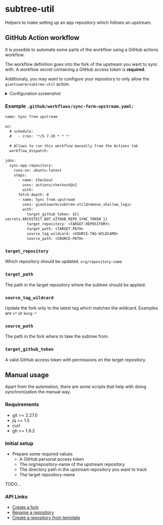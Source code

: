 # subtree-util

Helpers to make setting up an app repository which follows an upstream.

## GitHub Action workflow

It is possible to automate some parts of the workflow using a GitHub actions workflow.

The workflow definition goes into the fork of the upstream you want to sync with.
A workflow secret containing a GitHub access token is **required**.

Additionaly, you may want to configure your repository to only allow the `giantswarm/subtree-util` action.

<details>

<summary>Configuration screenshot</summary>

![Only allow giantswarm/subtree-util action](docs/repo-action-configuration.png)

</details>

### Example `.github/workflows/sync-form-upstream.yaml`:

```
name: Sync from upstream

on:
  # schedule:
  #   - cron: '*/5 7-20 * * *'

  # Allows to run this workflow manually from the Actions tab
  workflow_dispatch:

jobs:
  sync-app-repository:
    runs-on: ubuntu-latest
    steps:
      - name: Checkout
        uses: actions/checkout@v2
        with:
	  fetch-depth: 0
      - name: Sync from upstream
        uses: giantswarm/subtree-util@remove_shallow_logic
        with:
          target_github_token: ${{ secrets.ARCHITECT_BOT_GITHUB_REPO_SYNC_TOKEN }}
          target_repository: <TARGET-REPOSITORY>
          target_path: <TARGET-PATH>
          source_tag_wildcard: <SOURCE-TAG-WILDCARD>
          source_path: <SOURCE-PATH>
```

### `target_repository`

Which repository should be updated. `org/repository-name`

### `target_path`

The path in the target repository where the subtree should be applied.

### `source_tag_wildcard`

Update the fork only to the latest tag which matches the wildcard. Examples are `v*` or `kong-*`

### `source_path`

The path in the fork where to take the subtree from.

### `target_github_token`

A valid GitHub access token with permissions on the target repository.

## Manual usage

Apart from the automation, there are some scripts that help with doing synchronization the manual way.

### Requirements

- git >= 2.27.0
- jq >= 1.5
- curl
- gh >= 1.9.2


### Initial setup

- Prepare some required values
  - A GitHub personal access token
  - The org/repository-name of the upstream repository
  - The directory path in the upstream repository you want to track
  - The target repository-name

TODO...

### API Links

- [Create a fork](https://docs.github.com/en/rest/reference/repos#create-a-fork)
- [Rename a repository](https://docs.github.com/en/rest/reference/repos#update-a-repository)
- [Create a repository from template](https://docs.github.com/en/rest/reference/repos#create-a-repository-using-a-template)
